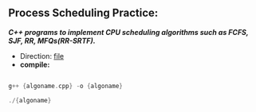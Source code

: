 ## Process Scheduling Practice:

***C++ programs to implement CPU scheduling algorithms such as FCFS, SJF, RR, MFQs(RR-SRTF).***

* Direction: [file](./OS_HW2.pdf)
* **compile:**

```c++

g++ {algoname.cpp} -o {algoname}

./{algoname}

```